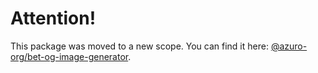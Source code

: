 # Attention!

This package was moved to a new scope. You can find it here: [@azuro-org/bet-og-image-generator](https://www.npmjs.com/package/@azuro-org/bet-og-image-generator).
